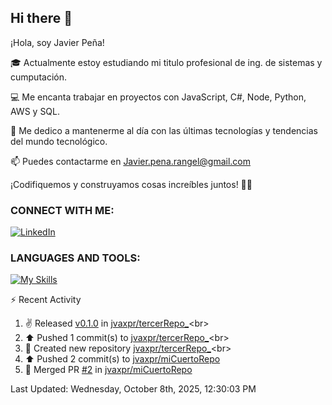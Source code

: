 ## Hi there 👋

¡Hola, soy Javier Peña!

🎓 Actualmente estoy estudiando mi titulo profesional de ing. de sistemas y cumputación.

💻 Me encanta trabajar en proyectos con JavaScript, C#, Node, Python, AWS y SQL.

🚀 Me dedico a mantenerme al día con las últimas tecnologías y tendencias del mundo tecnológico.

📫 Puedes contactarme en Javier.pena.rangel@gmail.com 

¡Codifiquemos y construyamos cosas increíbles juntos! 👨‍💻


### CONNECT WITH ME:


[![LinkedIn](https://img.shields.io/badge/LinkedIn-Javier_Peña-0077B5?style=for-the-badge&logo=linkedin&logoColor=white)](https://www.linkedin.com/in/jvaxpr)


### LANGUAGES AND TOOLS:

[![My Skills](https://skillicons.dev/icons?i=js,cs,git,py,mysql,aws)](https://skillicons.dev)


⚡ Recent Activity
<!--RECENT_ACTIVITY:start-->
1. ✌️ Released [v0.1.0](https://github.com/jvaxpr/tercerRepo_/releases/tag/v0.1.0) in [jvaxpr/tercerRepo_](https://github.com/jvaxpr/tercerRepo_)<br>
2. ⬆️ Pushed 1 commit(s) to [jvaxpr/tercerRepo_](https://github.com/jvaxpr/tercerRepo_)<br>
3. 📔 Created new repository [jvaxpr/tercerRepo_](https://github.com/jvaxpr/tercerRepo_)<br>
4. ⬆️ Pushed 2 commit(s) to [jvaxpr/miCuertoRepo](https://github.com/jvaxpr/miCuertoRepo)<br>
5. 🎉 Merged PR [#2](https://github.com/jvaxpr/miCuertoRepo/pull/2) in [jvaxpr/miCuertoRepo](https://github.com/jvaxpr/miCuertoRepo)<br>
<!--RECENT_ACTIVITY:end-->
<!--RECENT_ACTIVITY:last_update-->
Last Updated: Wednesday, October 8th, 2025, 12:30:03 PM
<!--RECENT_ACTIVITY:last_update_end-->
